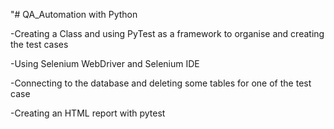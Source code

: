 "# QA_Automation with Python

-Creating a Class and using PyTest as a framework to organise and creating the test cases

-Using Selenium WebDriver and Selenium IDE

-Connecting to the database and deleting some tables for one of the test case

-Creating an HTML report with pytest
